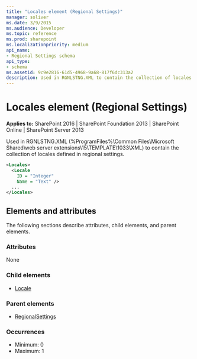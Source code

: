 ```yaml
---
title: "Locales element (Regional Settings)"
manager: soliver
ms.date: 3/9/2015
ms.audience: Developer
ms.topic: reference
ms.prod: sharepoint
ms.localizationpriority: medium
api_name:
- Regional Settings schema
api_type:
- schema
ms.assetid: 9c9e2816-61d5-4968-9a68-817f6dc313a2
description: Used in RGNLSTNG.XML to contain the collection of locales defined in regional settings.
---
```


# Locales element (Regional Settings)

**Applies to:** SharePoint 2016 | SharePoint Foundation 2013 | SharePoint Online | SharePoint Server 2013
  
Used in RGNLSTNG.XML (%ProgramFiles%\Common Files\Microsoft Shared\web server extensions\15\TEMPLATE\1033\XML) to contain the collection of locales defined in regional settings.
  
```XML
<Locales>
  <Locale
    ID = "Integer"
    Name = "Text" />
  ...
</Locales>
```

## Elements and attributes

The following sections describe attributes, child elements, and parent elements.

### Attributes

None
   
### Child elements

- [Locale](locale-element-regional-settings.md)
   
### Parent elements

- [RegionalSettings](regionalsettings-element-regional-settings.md)
   
### Occurrences

- Minimum: 0
- Maximum: 1  

<br/> 
   

